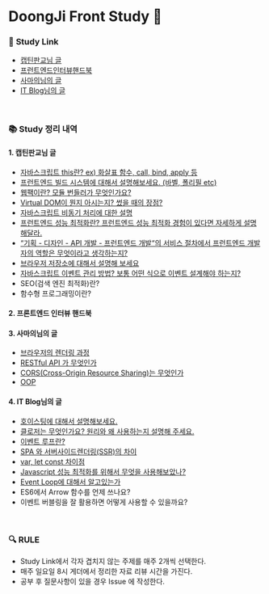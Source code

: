 # DoongJi Front Study :facepunch:

### :link: **Study Link**

- [캡틴판교님 글](https://joshua1988.github.io/web-development/interview/frontend-questions/)
- [프런트엔드인터뷰핸드북](https://github.com/yangshun/front-end-interview-handbook/tree/master/contents/kr)
- [사마의님의 글](https://velog.io/@honeysuckle/%EC%8B%A0%EC%9E%85-%ED%94%84%EB%A1%A0%ED%8A%B8%EC%97%94%EB%93%9C-%EB%A9%B4%EC%A0%91-%EC%A7%88%EB%AC%B8-%EB%AA%A8%EC%9D%8C)
- [IT Blog님의 글](https://realmojo.tistory.com/300)

<br>

### :books: **Study 정리 내역**

#### 1. 캡틴판교님 글

- [자바스크립트 this란? ex) 화살표 함수, call, bind, apply 등](https://github.com/FrontStudy/doongji-front-study/tree/main/KyungMin/%EC%9E%90%EB%B0%94%EC%8A%A4%ED%81%AC%EB%A6%BD%ED%8A%B8%20this)
- [프런트엔드 빌드 시스템에 대해서 설명해보세요. (바벨, 폴리필 etc)](https://github.com/FrontStudy/doongji-front-study/tree/main/KyungMin/%ED%94%84%EB%A1%A0%ED%8A%B8%EC%97%94%EB%93%9C%20%EB%B9%8C%EB%93%9C%EC%8B%9C%EC%8A%A4%ED%85%9C)
- [웹팩이란? 모듈 번들러가 무엇인가요?](https://github.com/FrontStudy/doongji-front-study/tree/main/KyungMin/%EC%9B%B9%ED%8C%A9%EC%9D%B4%EB%9E%80%3F%20%EB%AA%A8%EB%93%88%EB%B2%88%EB%93%A4%EB%9F%AC%EB%9E%80%3F)
- [Virtual DOM이 뭔지 아시는지? 썼을 때의 장점?](https://github.com/FrontStudy/doongji-front-study/tree/main/KyungMin/Virtual%20DOM%EC%9D%B4%20%EB%AD%94%EC%A7%80%20%EC%95%84%EC%8B%9C%EB%8A%94%EC%A7%80%3F)
- [자바스크립트 비동기 처리에 대한 설명](https://github.com/FrontStudy/doongji-front-study/tree/main/YunSeong/%EC%9E%90%EB%B0%94%EC%8A%A4%ED%81%AC%EB%A6%BD%ED%8A%B8%20%EB%B9%84%EB%8F%99%EA%B8%B0%20%EC%B2%98%EB%A6%AC)
- [프런트엔드 성능 최적화란? 프런트엔드 성능 최적화 경험이 있다면 자세하게 설명해달라.](https://github.com/FrontStudy/doongji-front-study/tree/main/KyungMin/%ED%94%84%EB%A1%A0%ED%8A%B8%EC%97%94%EB%93%9C%20%EC%84%B1%EB%8A%A5%20%EC%B5%9C%EC%A0%81%ED%99%94)
- [“기획 - 디자인 - API 개발 - 프런트엔드 개발“의 서비스 절차에서 프런트엔드 개발자의 역할은 무엇이라고 생각하는지?](https://github.com/FrontStudy/doongji-front-study/tree/main/KyungMin/%ED%94%84%EB%A1%A0%ED%8A%B8%EC%97%94%EB%93%9C%20%EA%B0%9C%EB%B0%9C%EC%9E%90%EC%9D%98%20%EC%97%AD%ED%95%A0)
- [브라우저 저장소에 대해서 설명해 보세요](https://github.com/FrontStudy/doongji-front-study/tree/main/DongJun/%EB%B8%8C%EB%9D%BC%EC%9A%B0%EC%A0%80%20%EC%A0%80%EC%9E%A5%EC%86%8C%EC%97%90%20%EB%8C%80%ED%95%B4%EC%84%9C)
- [자바스크립트 이벤트 관리 방법? 보통 어떤 식으로 이벤트 설계해야 하는지?](https://github.com/FrontStudy/doongji-front-study/tree/main/DongJun/%EC%9E%90%EB%B0%94%EC%8A%A4%ED%81%AC%EB%A6%BD%ED%8A%B8%20%EC%9D%B4%EB%B2%A4%ED%8A%B8%20%EA%B4%80%EB%A6%AC%20%EB%B0%A9%EB%B2%95)
- SEO(검색 엔진 최적화)란?
- 함수형 프로그래밍이란?



#### 2. 프론트엔드 인터뷰 핸드북



#### 3. 사마의님의 글

- [브라우저의 렌더링 과정](https://github.com/FrontStudy/doongji-front-study/tree/main/YunSeong/%EB%B8%8C%EB%9D%BC%EC%9A%B0%EC%A0%80%EC%9D%98%20%EB%A0%8C%EB%8D%94%EB%A7%81%20%EA%B3%BC%EC%A0%95)
- [RESTful API 가 무엇인가](https://github.com/FrontStudy/doongji-front-study/tree/main/DongJun/RESTful%20API%EA%B0%80%20%EB%AC%B4%EC%97%87%EC%9D%B8%EA%B0%80)
- [CORS(Cross-Origin Resource Sharing)는 무엇인가](https://github.com/FrontStudy/doongji-front-study/tree/main/DongJun/CORS%EB%8A%94%20%EB%AC%B4%EC%97%87%EC%9D%B8%EA%B0%80)
- [OOP](https://github.com/FrontStudy/doongji-front-study/tree/main/YunSeong/OOP)



#### 4. IT Blog님의 글

- [호이스팅에 대해서 설명해보세요.](https://github.com/FrontStudy/doongji-front-study/tree/main/Woosung/%ED%98%B8%EC%9D%B4%EC%8A%A4%ED%8C%85%EC%97%90%20%EB%8C%80%ED%95%B4%20%EC%84%A4%EB%AA%85%ED%95%98%EC%8B%9C%EC%98%A4.)
- [클로저는 무엇인가요? 원리와 왜 사용하는지 설명해 주세요.](https://github.com/FrontStudy/doongji-front-study/tree/main/Woosung/%ED%81%B4%EB%A1%9C%EC%A0%80%EC%97%90%20%EB%8C%80%ED%95%B4%20%EC%84%A4%EB%AA%85%ED%95%98%EC%8B%9C%EC%98%A4.)
- [이벤트 루프란?](https://github.com/FrontStudy/doongji-front-study/tree/main/Woosung/%EC%9D%B4%EB%B2%A4%ED%8A%B8%20%EB%A3%A8%ED%94%84)
- [SPA 와 서버사이드렌더링(SSR)의 차이](https://github.com/FrontStudy/doongji-front-study/tree/main/Woosung/SPA%20vs%20SSR)
- [var, let const 차이점](https://github.com/FrontStudy/doongji-front-study/tree/main/YunSeong/var%2C%20let%2C%20const%20%EC%B0%A8%EC%9D%B4%EC%A0%90)
- [Javascript 성능 최적화를 위해서 무엇을 사용해보았나?](https://github.com/FrontStudy/doongji-front-study/tree/main/DongJun/Javascript%20%EC%84%B1%EB%8A%A5%20%EC%B5%9C%EC%A0%81%ED%99%94%EB%A5%BC%20%EC%9C%84%ED%95%B4%EC%84%9C%20%EB%AC%B4%EC%97%87%EC%9D%84%20%EC%82%AC%EC%9A%A9%ED%95%B4%EB%B3%B4%EC%95%98%EB%82%98)
- [Event Loop에 대해서 알고있는가](https://github.com/FrontStudy/doongji-front-study/tree/main/DongJun/Event%20Loop%EC%97%90%20%EB%8C%80%ED%95%B4%EC%84%9C)
- ES6에서 Arrow 함수를 언제 쓰나요?
- 이벤트 버블링을 잘 활용하면 어떻게 사용할 수 있을까요?

<br>

### :mag: **RULE**

- Study Link에서 각자 겹치지 않는 주제를 매주 2개씩 선택한다.
- 매주 일요일 8시 게더에서 정리한 자료 리뷰 시간을 가진다.
- 공부 후 질문사항이 있을 경우 Issue 에 작성한다.

